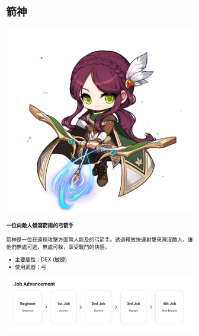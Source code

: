 # 箭神

![](../../../.gitbook/assets/image_1747236402443_139.png)

#### 一位向敵人傾瀉箭雨的弓箭手

箭神是一位在遠程攻擊方面無人能及的弓箭手。透過釋放快速射擊來淹沒敵人，讓他們無處可逃、無處可躲，享受戰鬥的快感。

* 主要屬性：DEX (敏捷)
* 使用武器：弓

![](../../../.gitbook/assets/image_1747236402443_839.png)
